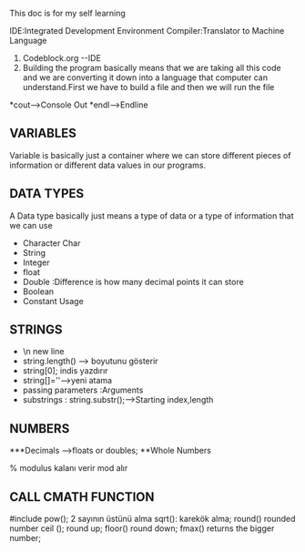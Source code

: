 This doc is for my self learning


IDE:Integrated Development Environment
Compiler:Translator to Machine Language

1. Codeblock.org --IDE
2. Building the program basically means  that we are taking all this code and we are converting it down into a language that computer can understand.First we have to build
a file and then we will run the file


*cout-->Console Out
*endl-->Endline

## VARIABLES
Variable  is basically just a container where we can store different pieces of information or different data values in our programs.

## DATA TYPES

A Data type basically just means a type of data or a type of information that we can use
<ul>
  <li>Character Char </li>
  <li>String </li>
  <li>Integer </li>
  <li>float </li>
  <li>Double :Difference is how many decimal points it can store </li>
  <li>Boolean </li>
  <li>Constant Usage</li> </ul>


## STRINGS
<ul>
  <li>\n new line</li>
  <li>string.length() --> boyutunu gösterir</li>
  <li>string[0]; indis yazdırır</li>
  <li>string[]=''-->yeni atama</li>
  <li>passing parameters :Arguments</li>
  <li>substrings : string.substr();-->Starting index,length</li>
  </ul>
  
## NUMBERS
***Decimals -->floats or doubles;
**Whole Numbers

% modulus kalanı verir mod alır

## CALL CMATH FUNCTION
#include <cmath>
  pow(); 2 sayının üstünü alma
  sqrt(): karekök alma;
  round() rounded number
  ceil (); round up;
  floor() round down;
  fmax() returns the bigger number; 
  
